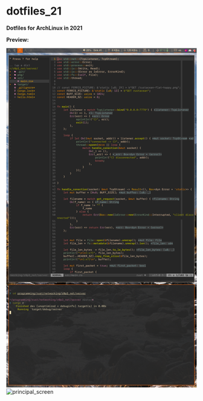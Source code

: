 # dotfiles_21

__Dotfiles for ArchLinux in 2021__

__Preview:__

![secondary_screen](./repository_info/Pictures/secondary_screen.png) ![principal_screen](./repository_info/Pictures/principal_screen.png)

